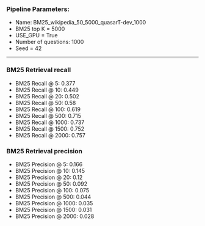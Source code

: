 ### Pipeline Parameters:
* Name: BM25_wikipedia_50_5000_quasarT-dev_1000
* BM25 top K = 5000
* USE_GPU = True
* Number of questions: 1000
* Seed = 42
------
### BM25 Retrieval recall 
* BM25 Recall @ 5: 0.377
* BM25 Recall @ 10: 0.449
* BM25 Recall @ 20: 0.502
* BM25 Recall @ 50: 0.58
* BM25 Recall @ 100: 0.619
* BM25 Recall @ 500: 0.715
* BM25 Recall @ 1000: 0.737
* BM25 Recall @ 1500: 0.752
* BM25 Recall @ 2000: 0.757
### BM25 Retrieval precision 
* BM25 Precision @ 5: 0.166
* BM25 Precision @ 10: 0.145
* BM25 Precision @ 20: 0.12
* BM25 Precision @ 50: 0.092
* BM25 Precision @ 100: 0.075
* BM25 Precision @ 500: 0.044
* BM25 Precision @ 1000: 0.035
* BM25 Precision @ 1500: 0.031
* BM25 Precision @ 2000: 0.028
